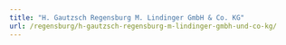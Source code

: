 ```yaml
---
title: "H. Gautzsch Regensburg M. Lindinger GmbH & Co. KG"
url: /regensburg/h-gautzsch-regensburg-m-lindinger-gmbh-und-co-kg/
---
```


